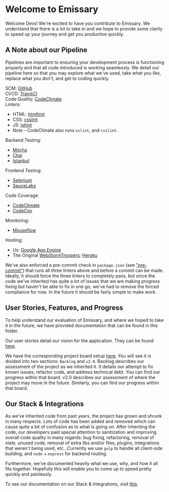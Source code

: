 # Welcome to Emissary

Welcome Devs! We're excited to have you contribute to Emissary. We understand
that there is a lot to take in and we hope to provide some clarity to speed up
your journey and get you productive quickly.

## A Note about our Pipeline

Pipelines are important to ensuring your development process is functioning
properly and that all code introduced is working seamlessly. We detail our
pipeline here so that you may explore what we've used, take what you like,
replace what you don't, and get to coding quickly.

SCM: [GitHub](https://github.com/cse112-kissmyapp/EmissaryWST)  
CI/CD: [TravisCI](https://travis-ci.org/cse112-kissmyapp/EmissaryWST)  
Code Quality: [CodeClimate](https://codeclimate.com/github/cse112-kissmyapp/EmissaryWST)  
Linters:
  - HTML: [htmlhint](http://htmlhint.com/)
  - CSS: [csslint](http://csslint.net/)
  - JS: [jshint](http://jshint.com/)
  - *Note* - CodeClimate also runs `eslint`, and `csslint`.

Backend Testing:
  - [Mocha](https://mochajs.org/)
  - [Chai](http://chaijs.com/)
  - [Istanbul](https://istanbul.js.org/)

Frontend Testing:
  - [Selenium](http://www.seleniumhq.org/)
  - [SauceLabs](https://saucelabs.com/)

Code Coverage:
  - [CodeClimate](https://codeclimate.com/github/cse112-kissmyapp/EmissaryWST/coverage)
  - [CodeCov](https://codecov.io/gh/cse112-kissmyapp/EmissaryWST)

Monitoring:
  - [Mouseflow](https://mouseflow.com/)

Hosting:
  - Us: [Google App Engine](https://kiss-my-app.appspot.com/)
  - The Original [WebStormTroopers](https://github.com/danielchristiancazares/Emissary): [Heroku](http://webstormtroopers.herokuapp.com)

We've also enforced a pre-commit check in `package.json` (see ["pre-commit"](https://github.com/cse112-kissmyapp/EmissaryWST/blob/develop/package.json)) that runs all three linters above and before a commit can be made. Ideally, it should force the three linters to completely pass, but since the code we've inherited has quite a lot of issues that we are making progress fixing but haven't be able to fix in one go, we've had to remove the forced compliance for now. In the future it should be fairly simple to make work.

## User Stories, Features, and Progress

To help understand our evaluation of Emissary, and where we hoped to take it in the future, we have provided documentation that can be found in this folder.

Our user stories detail our vision for the application. They can be found [here](https://github.com/cse112-kissmyapp/EmissaryWST/blob/develop/developer_docs/Emissary%20User%20Stories.pdf).

We have the corresponding project board setup [here](https://github.com/cse112-kissmyapp/EmissaryWST/projects). You will see it is divided into two sections: `Backlog` and `v2.0`. Backlog describes our assessment of the project as we inherited it. It details our attempt to fix known issues, refactor code, and address technical debt. You can find our progress within that board. v2.0 describes our assessment of where the project may move in the future. Similarly, you can find our progress within that board.

## Our Stack & Integrations

As we've inherited code from past years, the project has grown and shrunk in many respects. Lots of code has been added and removed which can cause quite a bit of confusion as to what is going on. After inheriting the code, our developers paid special attention to sanitization and improving overall code quality in many regards: bug fixing, refactoring, removal of stale, unused code, removal of extra libs and/or files, plugins, integrations that weren't being used, etc...Currently we use `gulp` to handle all client-side building, and `node` + `express` for backend routing.

Furthermore, we've documented heavily what we use, why, and how it all fits together. Hopefully this will enable you to come up to speed pretty quickly and painlessly.

To see our documentation on our Stack & Integrations, visit [this](https://github.com/cse112-kissmyapp/EmissaryWST/blob/develop/developer_docs/INTEGRATIONS.md).
